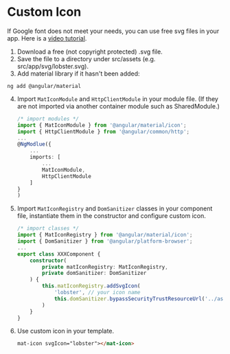 # Custom Icon 
If Google font does not meet your needs, you can use free svg files in your app. Here is a [video tutorial](https://www.youtube.com/watch?v=V-xg-lFhXn4).

1. Download a free (not copyright protected) .svg file.
2. Save the file to a directory under src/assets (e.g. src/app/svg/lobster.svg).
3. Add material library if it hasn't been added:
<pre class="command-line"><code>ng add @angular/material</code></pre> 
4. Import <code>MatIconModule</code> and <code>HttpClientModule</code> in your module file. (If they are not imported via another container module such as SharedModule.)
	```typescript
	/* import modules */
	import { MatIconModule } from '@angular/material/icon';
	import { HttpClientModule } from '@angular/common/http';
	...
	@NgModlue({
		...
		imports: [
			...
			MatIconModule,
			HttpClientModule
		]
	}
	)
	```
5. Import <code>MatIconRegistry</code> and <code>DomSanitizer</code> classes in your component file, instantiate them in the constructor and configure custom icon.
	```typescript
	/* import classes */
	import { MatIconRegistry } from '@angular/material/icon';
	import { DomSanitizer } from '@angular/platform-browser';
	...
	export class XXXComponent {
		constructor(
			private matIconRegistry: MatIconRegistry,
			private domSanitizer: DomSanitizer
		) {
			this.matIconRegistry.addSvgIcon(
				'lobster', // your icon name
				this.domSanitizer.bypassSecurityTrustResourceUrl('../assets/svg/lobster.svg') // your icon path
			)
		}
	}
	```
6. Use custom icon in your template.
	```html
	mat-icon svgIcon="lobster"></mat-icon>
	```
